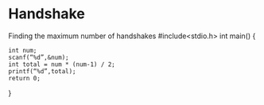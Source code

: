 # Handshake
Finding the maximum number of handshakes 
#include<stdio.h>
int main()
{

	int num;
	scanf(“%d”,&num);
	int total = num * (num-1) / 2;
	printf(“%d”,total);
	return 0;
}
